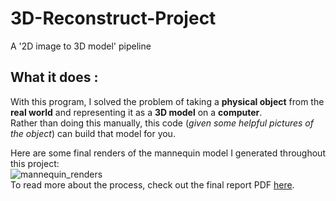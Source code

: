 # 3D-Reconstruct-Project
A '2D image to 3D model' pipeline

## What it does :
With this program, I solved the problem of taking a <b>physical object</b> from the <b>real world</b> and representing it as a <b>3D model</b> on a <b>computer</b>.  
Rather than doing this manually, this code (<i>given some helpful pictures of the object</i>) can build that model for you.

Here are some final renders of the mannequin model I generated throughout this project:  
![mannequin_renders](https://imgur.com/5OE0yV7)  
To read more about the process, check out the final report PDF [here](https://github.com/xjtn18/3D-Reconstruct-Project/blob/master/finalreport.pdf).
